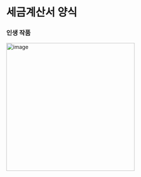 # 세금계산서 양식

<h3>인생 작품</h3>
</hr>

<img width="339" alt="image" src="https://user-images.githubusercontent.com/75960352/231675492-94ee9b25-20b2-40e8-a6b7-dba4ce17e700.png">

